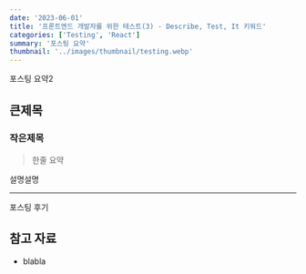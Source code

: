 ```yaml
---
date: '2023-06-01'
title: '프론트엔드 개발자를 위한 테스트(3) - Describe, Test, It 키워드'
categories: ['Testing', 'React']
summary: '포스팅 요약'
thumbnail: '../images/thumbnail/testing.webp'
---
```


포스팅 요약2

## 큰제목

### 작은제목

> 한줄 요약

설명설명

---

포스팅 후기

## 참고 자료

- blabla